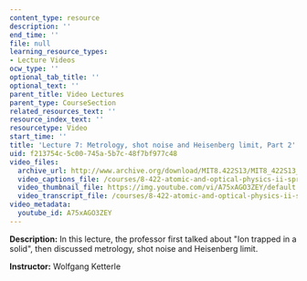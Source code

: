 ```yaml
---
content_type: resource
description: ''
end_time: ''
file: null
learning_resource_types:
- Lecture Videos
ocw_type: ''
optional_tab_title: ''
optional_text: ''
parent_title: Video Lectures
parent_type: CourseSection
related_resources_text: ''
resource_index_text: ''
resourcetype: Video
start_time: ''
title: 'Lecture 7: Metrology, shot noise and Heisenberg limit, Part 2'
uid: f213754c-5c00-745a-5b7c-48f7bf977c48
video_files:
  archive_url: http://www.archive.org/download/MIT8.422S13/MIT8_422S13_lec07-2_300k.mp4
  video_captions_file: /courses/8-422-atomic-and-optical-physics-ii-spring-2013/28564630cae6547c843a41765c6e01cf_A75xAGO3ZEY.vtt
  video_thumbnail_file: https://img.youtube.com/vi/A75xAGO3ZEY/default.jpg
  video_transcript_file: /courses/8-422-atomic-and-optical-physics-ii-spring-2013/e9de96559778e9dc37ae210f850f4985_A75xAGO3ZEY.pdf
video_metadata:
  youtube_id: A75xAGO3ZEY
---
```


**Description:** In this lecture, the professor first talked about "Ion trapped in a solid", then discussed metrology, shot noise and Heisenberg limit.

**Instructor:** Wolfgang Ketterle



